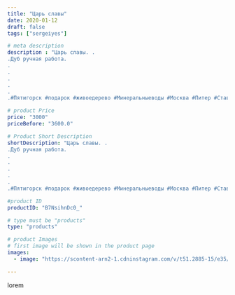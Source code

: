 ```yaml
---
title: "Царь славы"
date: 2020-01-12
draft: false
tags: ["sergeiyes"]

# meta description
description : "Царь славы. .
.Дуб ручная работа.
.
.
.
.
.
.#Пятигорск #подарок #живоедерево #Минеральныеводы #Москва #Питер #Ставрополь #Сочи #Симферополь #Севастополь #УФО #"

# product Price
price: "3000"
priceBefore: "3600.0"

# Product Short Description
shortDescription: "Царь славы. .
.Дуб ручная работа.
.
.
.
.
.
.#Пятигорск #подарок #живоедерево #Минеральныеводы #Москва #Питер #Ставрополь #Сочи #Симферополь #Севастополь #УФО #Анапа #Краснодар #Екатеринбург #Челябинск #Ессентуки #Железноводск #Кисловодск #Ростовнадону #gruppazahvata #крым #sergeystar  #Волгоград"

#product ID
productID: "B7NsihnDc0_"

# type must be "products"
type: "products"

# product Images
# first image will be shown in the product page
images:
  - image: "https://scontent-arn2-1.cdninstagram.com/v/t51.2885-15/e35/80304141_160375058599927_3551759162545086855_n.jpg?tp=1&_nc_ht=scontent-arn2-1.cdninstagram.com&_nc_cat=107&_nc_ohc=brST8LHmGQoAX8TQZB2&ccb=7-4&oh=d2340f0f0024893e3514e7c63f6b1f2f&oe=608580B7&_nc_sid=86f79a&ig_cache_key=MjIxOTYyNjA3Nzk2MDkxNjI4Nw%3D%3D.2-ccb7-4"

---
```

lorem
